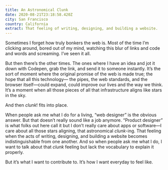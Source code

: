 ```yaml
---
title: An Astronomical Clunk
date: 2020-08-21T23:18:58.420Z
city: San Francisco
country: California
extract: That feeling of writing, designing, and building a website.
---
```

Sometimes I forget how truly bonkers the web is. Most of the time I’m clicking around, bored out of my mind, watching this blur of links and code and words and screaming. I’ve seen it all. 

But then there’s the other times. The ones where I have an idea and jot it down with Codepen, grab the link, and send it to someone instantly. It’s the sort of moment where the original promise of the web is made true; the hope that all this technology— the pipes, the web standards, and the browser itself—could expand, could improve our lives and the way we think. It’s a moment when all those pieces of all that infrastructure aligns like stars in the sky. 

And then _clunk_! fits into place.

When people ask me what I do for a living, “web designer” is the obvious answer. But that doesn’t really sound like a job anymore. “Product designer” is what folks out here call it but I don’t really care about apps or software—I care about all those stars aligning, that astronomical _clunk_-ing. That feeling when the acts of writing, designing, and building a website becomes indistinguishable from one another. And so when people ask me what I do, I want to talk about that _clunk_ feeling but lack the vocabulary to explain it properly.

But it’s what I want to contribute to. It’s how I want everyday to feel like. 